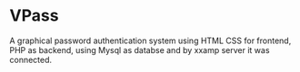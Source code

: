 # VPass
A graphical password authentication system using HTML CSS for frontend, PHP as backend, using Mysql as databse and by xxamp server it was connected.
